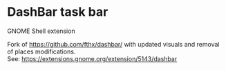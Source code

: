 # DashBar task bar

GNOME Shell extension

Fork of https://github.com/fthx/dashbar/ with updated visuals and removal of places modifications. \
See: https://extensions.gnome.org/extension/5143/dashbar
